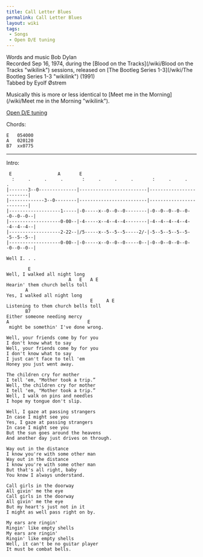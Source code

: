 ```yaml
---
title: Call Letter Blues
permalink: Call Letter Blues
layout: wiki
tags:
 - Songs
 - Open D/E tuning
---
```


Words and music Bob Dylan  
Recorded Sep 16, 1974, during the [Blood on the
Tracks](/wiki/Blood on the Tracks "wikilink") sessions, released on [The
Bootleg Series 1-3](/wiki/The Bootleg Series 1-3 "wikilink") (1991)  
Tabbed by Eyolf Østrem

Musically this is more or less identical to [Meet me in the
Morning](/wiki/Meet me in the Morning "wikilink").

[Open D/E tuning](/wiki/Help:Roadmaps#Open_tunings "wikilink")

Chords:

    E   054000
    A   020120
    B7  xx0775

* * * * *

Intro:

     E                 A       E
      :     .     .     .       :     .     .     .       :     .     .     .
    |-------3--0--------------|-------------------------|-------------------------|
    |-------------3--0--------|-------------------------|-------------------------|
    |-------------------1-----|-0-----x--0--0--0--------|-0--0--0--0--0--0--0--0--|
    |-------------------0-00--|-4-----x--4--4--4--------|-4--4--4--4--4--4--4--4--|
    |-------------------2-22--|/5-----x--5--5--5-----2/-|-5--5--5--5--5--5--5--5--|
    |-------------------0-00--|-0-----x--0--0--0-----0--|-0--0--0--0--0--0--0--0--|
                                                                            Well I. . .

            E
    Well, I walked all night long
                           A   E   A E
    Hearin' them church bells toll
           A
    Yes, I walked all night long
                                   E     A E
    Listening to them church bells toll
           B7
    Either someone needing mercy
    A                             E
     might be somethin' I've done wrong.

    Well, your friends come by for you
    I don't know what to say
    Well, your friends come by for you
    I don't know what to say
    I just can't face to tell 'em
    Honey you just went away.

    The children cry for mother
    I tell 'em, "Mother took a trip.”
    Well, the children cry for mother
    I tell 'em, "Mother took a trip.”
    Well, I walk on pins and needles
    I hope my tongue don't slip.

    Well, I gaze at passing strangers
    In case I might see you
    Yes, I gaze at passing strangers
    In case I might see you
    But the sun goes around the heavens
    And another day just drives on through.

    Way out in the distance
    I know you're with some other man
    Way out in the distance
    I know you're with some other man
    But that's all right, baby
    You know I always understand.

    Call girls in the doorway
    All givin' me the eye
    Call girls in the doorway
    All givin' me the eye
    But my heart's just not in it
    I might as well pass right on by.

    My ears are ringin'
    Ringin' like empty shells
    My ears are ringin'
    Ringin' like empty shells
    Well, it can't be no guitar player
    It must be combat bells.
